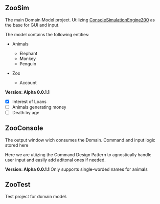 ## ZooSim

The main Domain Model project.
Utilizing [ConsoleSimulationEngine200](https://github.com/mattiasnordqvist/ConsoleSimulationEngine2000) as the base for GUI and input.

The model contains the following entities:

* Animals
	* Elephant
	* Monkey
	* Penguin

* Zoo
	* Account

**Version: Alpha 0.0.1.1**
- [X] Interest of Loans
- [ ] Animals generating money
- [ ] Death by age

## ZooConsole

The output window wich consumes the Domain.
Command and input logic stored here

Here we are utiizing the Command Design Pattern to agnostically handle user input and easily add aditonal ones if needed.


**Version: Alpha 0.0.1.1**
Only supports single-worded names for animals


## ZooTest
Test project for domain model.
